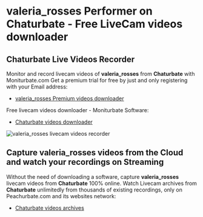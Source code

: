 # valeria_rosses Performer on Chaturbate - Free LiveCam videos downloader

## Chaturbate Live Videos Recorder

Monitor and record livecam videos of **valeria_rosses** from **Chaturbate** with Moniturbate.com
Get a premium trial for free by just and only registering with your Email address:
* [valeria_rosses Premium videos downloader](https://moniturbate.com/request-demo-licence-key.html)

Free livecam videos downloader - Moniturbate Software:
* [Chaturbate videos downloader](https://moniturbate.com/moniturbate-download-software.html)

![valeria_rosses livecam videos recorder](https://peachurnet.com/templates/moniturbate-software.png)


## Capture valeria_rosses videos from the Cloud and watch your recordings on Streaming

Without the need of downloading a software, capture **valeria_rosses** livecam videos from **Chaturbate** 100% online.
Watch Livecam archives from **Chaturbate** unlimitedly from thousands of existing recordings, only on Peachurbate.com and its websites network:
* [Chaturbate videos archives](https://peachurnet.com/)